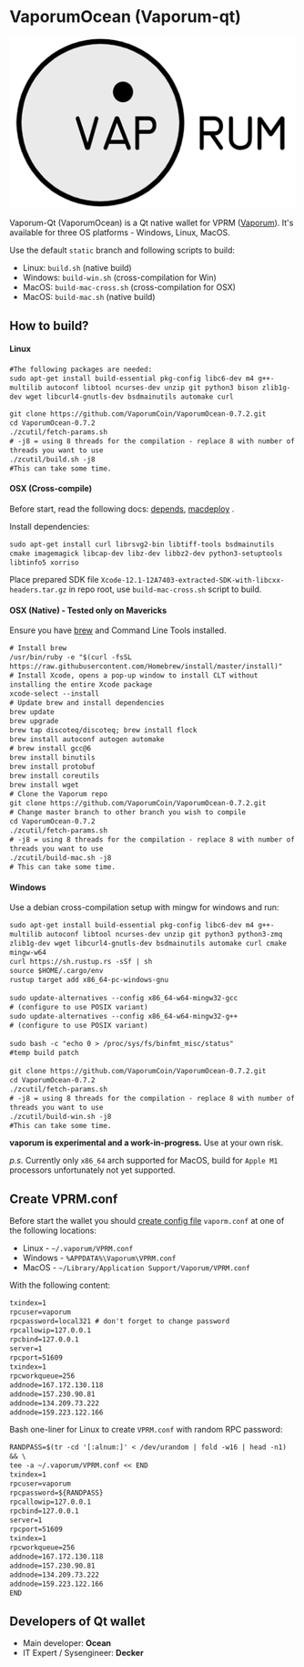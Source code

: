 # VaporumOcean (Vaporum-qt)

![](./doc/images/Vaporum-logo.png)

Vaporum-Qt (VaporumOcean) is a Qt native wallet for VPRM ([Vaporum](https://vaporumcoin.us/)). It's available for three OS platforms - Windows, Linux, MacOS.

Use the default `static` branch and following scripts to build:

- Linux: `build.sh` (native build)
- Windows: `build-win.sh` (cross-compilation for Win)
- MacOS: `build-mac-cross.sh` (cross-compilation for OSX)
- MacOS: `build-mac.sh` (native build)


## How to build? ##

#### Linux

```shell
#The following packages are needed:
sudo apt-get install build-essential pkg-config libc6-dev m4 g++-multilib autoconf libtool ncurses-dev unzip git python3 bison zlib1g-dev wget libcurl4-gnutls-dev bsdmainutils automake curl
```

```shell
git clone https://github.com/VaporumCoin/VaporumOcean-0.7.2.git
cd VaporumOcean-0.7.2
./zcutil/fetch-params.sh
# -j8 = using 8 threads for the compilation - replace 8 with number of threads you want to use
./zcutil/build.sh -j8
#This can take some time.
```

#### OSX (Cross-compile)

Before start, read the following docs: [depends](https://github.com/bitcoin/bitcoin/blob/master/depends/README.md), [macdeploy](https://github.com/bitcoin/bitcoin/blob/master/contrib/macdeploy/README.md) .

Install dependencies:
```
sudo apt-get install curl librsvg2-bin libtiff-tools bsdmainutils cmake imagemagick libcap-dev libz-dev libbz2-dev python3-setuptools libtinfo5 xorriso
```

Place prepared SDK file `Xcode-12.1-12A7403-extracted-SDK-with-libcxx-headers.tar.gz` in repo root, use `build-mac-cross.sh` script to build.

#### OSX (Native) - Tested only on Mavericks
Ensure you have [brew](https://brew.sh) and Command Line Tools installed.
```shell
# Install brew
/usr/bin/ruby -e "$(curl -fsSL https://raw.githubusercontent.com/Homebrew/install/master/install)"
# Install Xcode, opens a pop-up window to install CLT without installing the entire Xcode package
xcode-select --install 
# Update brew and install dependencies
brew update
brew upgrade
brew tap discoteq/discoteq; brew install flock
brew install autoconf autogen automake
# brew install gcc@6
brew install binutils
brew install protobuf
brew install coreutils
brew install wget
# Clone the Vaporum repo
git clone https://github.com/VaporumCoin/VaporumOcean-0.7.2.git
# Change master branch to other branch you wish to compile
cd VaporumOcean-0.7.2
./zcutil/fetch-params.sh
# -j8 = using 8 threads for the compilation - replace 8 with number of threads you want to use
./zcutil/build-mac.sh -j8
# This can take some time.
```

#### Windows
Use a debian cross-compilation setup with mingw for windows and run:
```shell
sudo apt-get install build-essential pkg-config libc6-dev m4 g++-multilib autoconf libtool ncurses-dev unzip git python3 python3-zmq zlib1g-dev wget libcurl4-gnutls-dev bsdmainutils automake curl cmake mingw-w64
curl https://sh.rustup.rs -sSf | sh
source $HOME/.cargo/env
rustup target add x86_64-pc-windows-gnu

sudo update-alternatives --config x86_64-w64-mingw32-gcc
# (configure to use POSIX variant)
sudo update-alternatives --config x86_64-w64-mingw32-g++
# (configure to use POSIX variant)

sudo bash -c "echo 0 > /proc/sys/fs/binfmt_misc/status"
#temp build patch

git clone https://github.com/VaporumCoin/VaporumOcean-0.7.2.git
cd VaporumOcean-0.7.2
./zcutil/fetch-params.sh
# -j8 = using 8 threads for the compilation - replace 8 with number of threads you want to use
./zcutil/build-win.sh -j8
#This can take some time.
```
**vaporum is experimental and a work-in-progress.** Use at your own risk.

*p.s.* Currently only `x86_64` arch supported for MacOS, build for `Apple M1` processors unfortunately not yet supported.

## Create VPRM.conf ##

Before start the wallet you should [create config file](https://github.com/VaporumCoin/VaporumOcean-Beta/wiki/F.A.Q.#q-after-i-start-vaporum-qt-i-receive-the-following-error-error-cannot-parse-configuration-file-missing-vaporumconf-only-use-keyvalue-syntax-what-should-i-do) `vaporm.conf` at one of the following locations:

- Linux - `~/.vaporum/VPRM.conf`
- Windows - `%APPDATA%\Vaporum\VPRM.conf`
- MacOS - `~/Library/Application Support/Vaporum/VPRM.conf`

With the following content:

```
txindex=1
rpcuser=vaporum
rpcpassword=local321 # don't forget to change password
rpcallowip=127.0.0.1
rpcbind=127.0.0.1
server=1
rpcport=51609
txindex=1
rpcworkqueue=256
addnode=167.172.130.118
addnode=157.230.90.81
addnode=134.209.73.222
addnode=159.223.122.166
```

Bash one-liner for Linux to create `VPRM.conf` with random RPC password:

```
RANDPASS=$(tr -cd '[:alnum:]' < /dev/urandom | fold -w16 | head -n1) && \
tee -a ~/.vaporum/VPRM.conf << END
txindex=1
rpcuser=vaporum
rpcpassword=${RANDPASS}
rpcallowip=127.0.0.1
rpcbind=127.0.0.1
server=1
rpcport=51609
txindex=1
rpcworkqueue=256
addnode=167.172.130.118
addnode=157.230.90.81
addnode=134.209.73.222
addnode=159.223.122.166
END
```

## Developers of Qt wallet ##

- Main developer: **Ocean**
- IT Expert / Sysengineer: **Decker**

